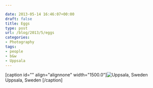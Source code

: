 ```yaml
---

date: 2013-05-14 16:46:07+00:00
draft: false
title: Eggs
type: post
url: /blog/2013/5/eggs
categories:
- Photography
tags:
- people
- b&w
- Uppsala
---
```


[caption id="" align="alignnone" width="1500.0"]![ Uppsala, Sweden ](/images/2013-05-14-20135eggs/20130513-R0010017.jpg)
 Uppsala, Sweden [/caption]
